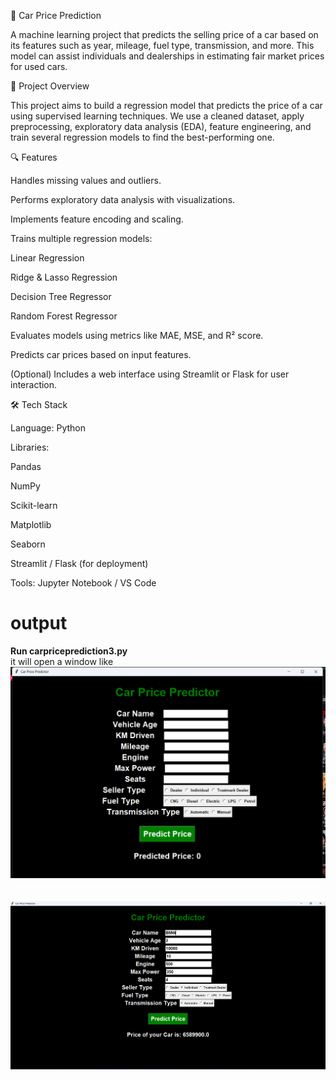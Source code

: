 🚗 Car Price Prediction

A machine learning project that predicts the selling price of a car based on its features such as year, mileage, fuel type, transmission, and more. This model can assist individuals and dealerships in estimating fair market prices for used cars.

📌 Project Overview

This project aims to build a regression model that predicts the price of a car using supervised learning techniques. We use a cleaned dataset, apply preprocessing, exploratory data analysis (EDA), feature engineering, and train several regression models to find the best-performing one.

🔍 Features

Handles missing values and outliers.

Performs exploratory data analysis with visualizations.

Implements feature encoding and scaling.

Trains multiple regression models:

Linear Regression

Ridge & Lasso Regression

Decision Tree Regressor

Random Forest Regressor

Evaluates models using metrics like MAE, MSE, and R² score.

Predicts car prices based on input features.

(Optional) Includes a web interface using Streamlit or Flask for user interaction.


🛠️ Tech Stack

Language: Python

Libraries:

Pandas

NumPy

Scikit-learn

Matplotlib

Seaborn

Streamlit / Flask (for deployment)

Tools: Jupyter Notebook / VS Code


# output
**Run carpriceprediction3.py**<br>
it will open a window like
<img src="data/Screenshot 2025-04-29 155838.png">
<br>
 <br><br>
<img src="data/Screenshot 2025-04-29 160018.png"><br><br>
<br>


